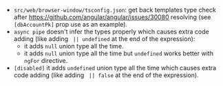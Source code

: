 - `src/web/browser-window/tsconfig.json`: get back templates type check after https://github.com/angular/angular/issues/30080 resolving (see `[dbAccountPk]` prop use as an example).
- `async pipe` doesn't infer the types properly which causes extra code adding  (like adding ` || undefined` at the end of the expression):
  - it adds `null` union type all the time.
  - it adds `null` union type all the time but `undefined` works better with `ngFor` directive.
- `[disabled]` it adds `undefined` union type all the time which causes extra code adding (like adding ` || false` at the end of the expression).

